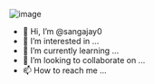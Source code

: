 ![image](https://github.com/user-attachments/assets/eb9f0a87-fbc7-4e23-bdb8-9638063de009)

- 👋 Hi, I’m @sangajay0
- 👀 I’m interested in ...
- 🌱 I’m currently learning ...
- 💞️ I’m looking to collaborate on ...
- 📫 How to reach me ...

<!---
sangajay0/sangajay0 is a ✨ special ✨ repository because its `README.md` (this file) appears on your GitHub profile.
You can click the Preview link to take a look at your changes.
--->
